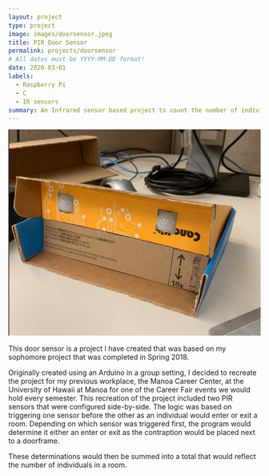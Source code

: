 ```yaml
---
layout: project
type: project
image: images/doorsensor.jpeg
title: PIR Door Sensor
permalink: projects/doorsensor
# All dates must be YYYY-MM-DD format!
date: 2020-03-01
labels:
  - Raspberry Pi
  - C
  - IR sensors
summary: An Infrared sensor based project to count the number of individuals entering and exiting a room.
---
```


<img class="ui medium right floated rounded image" src="../images/doorsensor.png">

This door sensor is a project I have created that was based on my sophomore project that was completed in Spring 2018.

Originally created using an Arduino in a group setting, I decided to recreate the project for my previous workplace, the Manoa Career Center, at the University of Hawaii at Manoa for one of the Career Fair events we would hold every semester. This recreation of the project included two PIR sensors that were configured side-by-side. The logic was based on triggering one sensor before the other as an individual would enter or exit a room. Depending on which sensor was triggered first, the program would determine it either an enter or exit as the contraption would be placed next to a doorframe.

These determinations would then be summed into a total that would reflect the number of individuals in a room.
 
